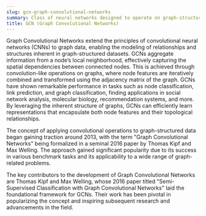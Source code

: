 ```yaml
---
slug: gcn-graph-convolutional-networks
summary: Class of neural networks designed to operate on graph-structured data, leveraging convolutional layers to aggregate and transform features from graph nodes and their neighbors.
title: GCN (Graph Convolutional Networks)
---
```


Graph Convolutional Networks extend the principles of convolutional neural networks (CNNs) to graph data, enabling the modeling of relationships and structures inherent in graph-structured datasets. GCNs aggregate information from a node’s local neighborhood, effectively capturing the spatial dependencies between connected nodes. This is achieved through convolution-like operations on graphs, where node features are iteratively combined and transformed using the adjacency matrix of the graph. GCNs have shown remarkable performance in tasks such as node classification, link prediction, and graph classification, finding applications in social network analysis, molecular biology, recommendation systems, and more. By leveraging the inherent structure of graphs, GCNs can efficiently learn representations that encapsulate both node features and their topological relationships.

The concept of applying convolutional operations to graph-structured data began gaining traction around 2013, with the term "Graph Convolutional Networks" being formalized in a seminal 2016 paper by Thomas Kipf and Max Welling. The approach gained significant popularity due to its success in various benchmark tasks and its applicability to a wide range of graph-related problems.

The key contributors to the development of Graph Convolutional Networks are Thomas Kipf and Max Welling, whose 2016 paper titled "Semi-Supervised Classification with Graph Convolutional Networks" laid the foundational framework for GCNs. Their work has been pivotal in popularizing the concept and inspiring subsequent research and advancements in the field.